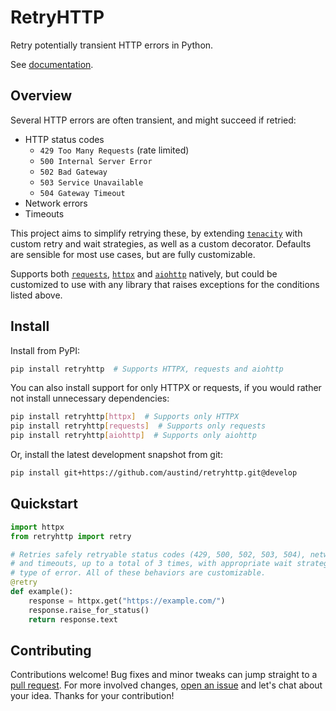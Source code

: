 # RetryHTTP

Retry potentially transient HTTP errors in Python.

See [documentation](https://retryhttp.readthedocs.io/en/latest/).

## Overview

Several HTTP errors are often transient, and might succeed if retried:

* HTTP status codes
    * `429 Too Many Requests` (rate limited)
    * `500 Internal Server Error`
    * `502 Bad Gateway`
    * `503 Service Unavailable`
    * `504 Gateway Timeout`
* Network errors
* Timeouts

This project aims to simplify retrying these, by extending [`tenacity`](https://tenacity.readthedocs.io/) with custom retry and wait strategies, as well as a custom decorator. Defaults are sensible for most use cases, but are fully customizable.

Supports both [`requests`](https://docs.python-requests.org/en/latest/index.html), [`httpx`](https://python-httpx.org/) and [`aiohttp`](https://docs.aiohttp.org/) natively, but could be customized to use with any library that raises exceptions for the conditions listed above.

## Install

Install from PyPI:

```sh
pip install retryhttp  # Supports HTTPX, requests and aiohttp
```

You can also install support for only HTTPX or requests, if you would rather not install unnecessary dependencies:

```sh
pip install retryhttp[httpx]  # Supports only HTTPX
pip install retryhttp[requests]  # Supports only requests
pip install retryhttp[aiohttp]  # Supports only aiohttp
```

Or, install the latest development snapshot from git:

```sh
pip install git+https://github.com/austind/retryhttp.git@develop
```

## Quickstart

```python
import httpx
from retryhttp import retry

# Retries safely retryable status codes (429, 500, 502, 503, 504), network errors,
# and timeouts, up to a total of 3 times, with appropriate wait strategies for each
# type of error. All of these behaviors are customizable.
@retry
def example():
    response = httpx.get("https://example.com/")
    response.raise_for_status()
    return response.text

```

## Contributing

Contributions welcome! Bug fixes and minor tweaks can jump straight to a [pull request](https://github.com/austind/retryhttp/compare). For more involved changes, [open an issue](https://github.com/austind/retryhttp/issues/new/choose) and let's chat about your idea. Thanks for your contribution!
